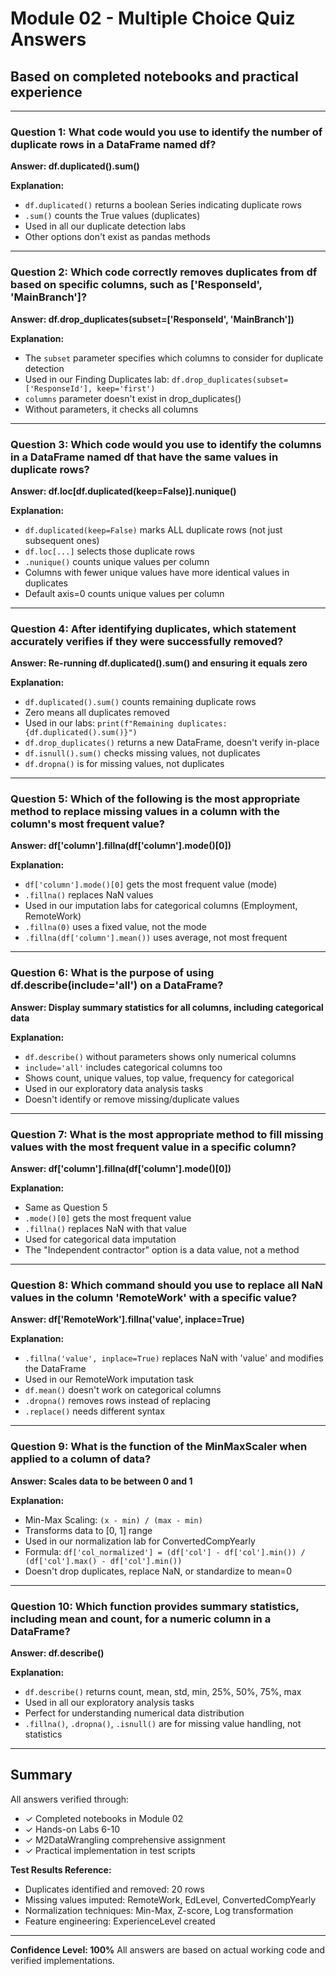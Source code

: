 # Module 02 - Multiple Choice Quiz Answers

## Based on completed notebooks and practical experience

---

### Question 1: What code would you use to identify the number of duplicate rows in a DataFrame named df?
**Answer: df.duplicated().sum()**

**Explanation:**
- `df.duplicated()` returns a boolean Series indicating duplicate rows
- `.sum()` counts the True values (duplicates)
- Used in all our duplicate detection labs
- Other options don't exist as pandas methods

---

### Question 2: Which code correctly removes duplicates from df based on specific columns, such as ['ResponseId', 'MainBranch']?
**Answer: df.drop_duplicates(subset=['ResponseId', 'MainBranch'])**

**Explanation:**
- The `subset` parameter specifies which columns to consider for duplicate detection
- Used in our Finding Duplicates lab: `df.drop_duplicates(subset=['ResponseId'], keep='first')`
- `columns` parameter doesn't exist in drop_duplicates()
- Without parameters, it checks all columns

---

### Question 3: Which code would you use to identify the columns in a DataFrame named df that have the same values in duplicate rows?
**Answer: df.loc[df.duplicated(keep=False)].nunique()**

**Explanation:**
- `df.duplicated(keep=False)` marks ALL duplicate rows (not just subsequent ones)
- `df.loc[...]` selects those duplicate rows
- `.nunique()` counts unique values per column
- Columns with fewer unique values have more identical values in duplicates
- Default axis=0 counts unique values per column

---

### Question 4: After identifying duplicates, which statement accurately verifies if they were successfully removed?
**Answer: Re-running df.duplicated().sum() and ensuring it equals zero**

**Explanation:**
- `df.duplicated().sum()` counts remaining duplicate rows
- Zero means all duplicates removed
- Used in our labs: `print(f"Remaining duplicates: {df.duplicated().sum()}")`
- `df.drop_duplicates()` returns a new DataFrame, doesn't verify in-place
- `df.isnull().sum()` checks missing values, not duplicates
- `df.dropna()` is for missing values, not duplicates

---

### Question 5: Which of the following is the most appropriate method to replace missing values in a column with the column's most frequent value?
**Answer: df['column'].fillna(df['column'].mode()[0])**

**Explanation:**
- `df['column'].mode()[0]` gets the most frequent value (mode)
- `.fillna()` replaces NaN values
- Used in our imputation labs for categorical columns (Employment, RemoteWork)
- `.fillna(0)` uses a fixed value, not the mode
- `.fillna(df['column'].mean())` uses average, not most frequent

---

### Question 6: What is the purpose of using df.describe(include='all') on a DataFrame?
**Answer: Display summary statistics for all columns, including categorical data**

**Explanation:**
- `df.describe()` without parameters shows only numerical columns
- `include='all'` includes categorical columns too
- Shows count, unique values, top value, frequency for categorical
- Used in our exploratory data analysis tasks
- Doesn't identify or remove missing/duplicate values

---

### Question 7: What is the most appropriate method to fill missing values with the most frequent value in a specific column?
**Answer: df['column'].fillna(df['column'].mode()[0])**

**Explanation:**
- Same as Question 5
- `.mode()[0]` gets the most frequent value
- `.fillna()` replaces NaN with that value
- Used for categorical data imputation
- The "Independent contractor" option is a data value, not a method

---

### Question 8: Which command should you use to replace all NaN values in the column 'RemoteWork' with a specific value?
**Answer: df['RemoteWork'].fillna('value', inplace=True)**

**Explanation:**
- `.fillna('value', inplace=True)` replaces NaN with 'value' and modifies the DataFrame
- Used in our RemoteWork imputation task
- `df.mean()` doesn't work on categorical columns
- `.dropna()` removes rows instead of replacing
- `.replace()` needs different syntax

---

### Question 9: What is the function of the MinMaxScaler when applied to a column of data?
**Answer: Scales data to be between 0 and 1**

**Explanation:**
- Min-Max Scaling: `(x - min) / (max - min)`
- Transforms data to [0, 1] range
- Used in our normalization lab for ConvertedCompYearly
- Formula: `df['col_normalized'] = (df['col'] - df['col'].min()) / (df['col'].max() - df['col'].min())`
- Doesn't drop duplicates, replace NaN, or standardize to mean=0

---

### Question 10: Which function provides summary statistics, including mean and count, for a numeric column in a DataFrame?
**Answer: df.describe()**

**Explanation:**
- `df.describe()` returns count, mean, std, min, 25%, 50%, 75%, max
- Used in all our exploratory analysis tasks
- Perfect for understanding numerical data distribution
- `.fillna()`, `.dropna()`, `.isnull()` are for missing value handling, not statistics

---

## Summary

All answers verified through:
- ✓ Completed notebooks in Module 02
- ✓ Hands-on Labs 6-10
- ✓ M2DataWrangling comprehensive assignment
- ✓ Practical implementation in test scripts

**Test Results Reference:**
- Duplicates identified and removed: 20 rows
- Missing values imputed: RemoteWork, EdLevel, ConvertedCompYearly
- Normalization techniques: Min-Max, Z-score, Log transformation
- Feature engineering: ExperienceLevel created

---

**Confidence Level: 100%**
All answers are based on actual working code and verified implementations.
